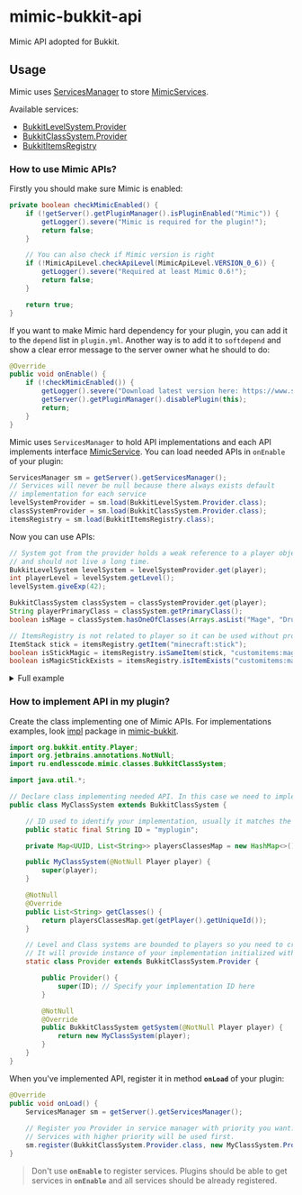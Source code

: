 # mimic-bukkit-api

Mimic API adopted for Bukkit.

## Usage

Mimic uses [ServicesManager] to store [MimicServices][MimicService].

Available services:
- [BukkitLevelSystem.Provider]
- [BukkitClassSystem.Provider]
- [BukkitItemsRegistry]

### How to use Mimic APIs?

Firstly you should make sure Mimic is enabled:
```java
private boolean checkMimicEnabled() {
    if (!getServer().getPluginManager().isPluginEnabled("Mimic")) {
        getLogger().severe("Mimic is required for the plugin!");
        return false;
    }

    // You can also check if Mimic version is right
    if (!MimicApiLevel.checkApiLevel(MimicApiLevel.VERSION_0_6)) {
        getLogger().severe("Required at least Mimic 0.6!");
        return false;
    }

    return true;
}
```

If you want to make Mimic hard dependency for your plugin, you can add it to the `depend` list in `plugin.yml`.
Another way is to add it to `softdepend` and show a clear error message to the server owner what he should to do:
```java
@Override
public void onEnable() {
    if (!checkMimicEnabled()) {
        getLogger().severe("Download latest version here: https://www.spigotmc.org/resources/82515/");
        getServer().getPluginManager().disablePlugin(this);
        return;
    }
}
```

Mimic uses `ServicesManager` to hold API implementations and each API implements interface [MimicService].
You can load needed APIs in `onEnable` of your plugin:
```java
ServicesManager sm = getServer().getServicesManager();
// Services will never be null because there always exists default
// implementation for each service
levelSystemProvider = sm.load(BukkitLevelSystem.Provider.class);
classSystemProvider = sm.load(BukkitClassSystem.Provider.class);
itemsRegistry = sm.load(BukkitItemsRegistry.class);
```

Now you can use APIs:
```java
// System got from the provider holds a weak reference to a player object
// and should not live a long time.
BukkitLevelSystem levelSystem = levelSystemProvider.get(player);
int playerLevel = levelSystem.getLevel();
levelSystem.giveExp(42);

BukkitClassSystem classSystem = classSystemProvider.get(player);
String playerPrimaryClass = classSystem.getPrimaryClass();
boolean isMage = classSystem.hasOneOfClasses(Arrays.asList("Mage", "Druid", "Necromancer"));

// ItemsRegistry is not related to player so it can be used without provider
ItemStack stick = itemsRegistry.getItem("minecraft:stick");
boolean isStickMagic = itemsRegistry.isSameItem(stick, "customitems:magic_wand");
boolean isMagicStickExists = itemsRegistry.isItemExists("customitems:magic_wand");
```

<details>
    <summary>Full example</summary>
    
    ```java
    import org.bukkit.entity.Player;
    import org.bukkit.inventory.ItemStack;
    import org.bukkit.plugin.ServicesManager;
    import org.bukkit.plugin.java.JavaPlugin;
    import ru.endlesscode.mimic.classes.BukkitClassSystem;
    import ru.endlesscode.mimic.items.BukkitItemsRegistry;
    import ru.endlesscode.mimic.level.BukkitLevelSystem;
    
    import java.util.Arrays;
    
    public class MyPlugin extends JavaPlugin {
    
        // Declare field for needed APIs
        private static BukkitLevelSystem.Provider levelSystemProvider = null;
        private static BukkitClassSystem.Provider classSystemProvider = null;
        private static BukkitItemsRegistry itemsRegistry = null;
    
        public static BukkitLevelSystem getLevelSystem(Player player) {
            return levelSystemProvider.get(player);
        }
    
        public static BukkitClassSystem getClassSystem(Player player) {
            return classSystemProvider.get(player);
        }
    
        public static BukkitItemsRegistry getItemsRegistry() {
            return itemsRegistry;
        }
    
        @Override
        public void onEnable() {
            if (!checkMimicEnabled()) {
                getLogger().severe("Download latest version here: https://www.spigotmc.org/resources/82515/");
                getServer().getPluginManager().disablePlugin(this);
                return;
            }
    
            setupMimic();
        }

        private boolean checkMimicEnabled() {
            if (!getServer().getPluginManager().isPluginEnabled("Mimic")) {
                getLogger().severe("Mimic is required for the plugin!");
                return false;
            }

            // You can also check if Mimic version is right
            if (!MimicApiLevel.checkApiLevel(MimicApiLevel.VERSION_0_6)) {
                getLogger().severe("Required at least Mimic 0.6!");
                return false;
            }

            return true;
        }
    
        private void setupMimic() {
            ServicesManager sm = getServer().getServicesManager();
            // Services will never be null because there always exists default
            // implementation for each service
            levelSystemProvider = sm.load(BukkitLevelSystem.Provider.class);
            classSystemProvider = sm.load(BukkitClassSystem.Provider.class);
            itemsRegistry = sm.load(BukkitItemsRegistry.class);
        }
    
        // Method to demonstrate usage
        private void useApis(Player player) {
            // System got from provider holds weak reference to player object and should not live a long time.
            BukkitLevelSystem levelSystem = levelSystemProvider.get(player);
            int playerLevel = levelSystem.getLevel();
            levelSystem.giveExp(42);
    
            BukkitClassSystem classSystem = classSystemProvider.get(player);
            String playerPrimaryClass = classSystem.getPrimaryClass();
            boolean isMage = classSystem.hasAnyOfClasses(Arrays.asList("Mage", "Druid", "Necromancer"));
    
            // ItemsRegistry is not related to player so it can be used without provider
            ItemStack stick = itemsRegistry.getItem("minecraft:stick");
            boolean isStickMagical = itemsRegistry.isSameItem(stick, "customitems:magic_wand");
            boolean isMagicStickExists = itemsRegistry.isItemExists("customitems:magic_wand");
        }
    }
    ```
</details>

### How to implement API in my plugin?

Create the class implementing one of Mimic APIs.
For implementations examples, look [impl] package in [mimic-bukkit].

```java
import org.bukkit.entity.Player;
import org.jetbrains.annotations.NotNull;
import ru.endlesscode.mimic.classes.BukkitClassSystem;

import java.util.*;

// Declare class implementing needed API. In this case we need to implement classes system.
public class MyClassSystem extends BukkitClassSystem {

    // ID used to identify your implementation, usually it matches the name of the plugin
    public static final String ID = "myplugin";

    private Map<UUID, List<String>> playersClassesMap = new HashMap<>();

    public MyClassSystem(@NotNull Player player) {
        super(player);
    }

    @NotNull
    @Override
    public List<String> getClasses() {
        return playersClassesMap.get(getPlayer().getUniqueId());
    }

    // Level and Class systems are bounded to players so you need to create provider.
    // It will provide instance of your implementation initialized with player when need.
    static class Provider extends BukkitClassSystem.Provider {

        public Provider() {
            super(ID); // Specify your implementation ID here
        }

        @NotNull
        @Override
        public BukkitClassSystem getSystem(@NotNull Player player) {
            return new MyClassSystem(player);
        }
    }
}
```

When you've implemented API, register it in method **`onLoad`** of your plugin:
```java
@Override
public void onLoad() {
    ServicesManager sm = getServer().getServicesManager();
    
    // Register you Provider in service manager with priority you want.
    // Services with higher priority will be used first.
    sm.register(BukkitClassSystem.Provider.class, new MyClassSystem.Provider(), this, ServicePriority.High);
}
```
> Don't use **`onEnable`** to register services.
> Plugins should be able to get services in **`onEnable`** and all services should be already registered.

[ServicesManager]: https://hub.spigotmc.org/javadocs/spigot/org/bukkit/plugin/ServicesManager.html

[MimicService]: ../mimic-api/src/main/kotlin/MimicService.kt
[BukkitLevelSystem.Provider]: src/main/kotlin/level/BukkitLevelSystem.kt
[BukkitClassSystem.Provider]: src/main/kotlin/classes/BukkitClassSystem.kt
[BukkitItemsRegistry]: src/main/kotlin/items/BukkitItemsRegistry.kt

[impl]: ../mimic-bukkit/src/main/kotlin/impl/
[mimic-bukkit]: ../mimic-bukkit/
